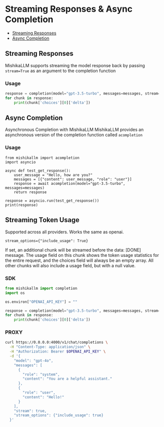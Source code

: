 # Streaming Responses & Async Completion

- [Streaming Responses](#streaming-responses)
- [Async Completion](#async-completion)

## Streaming Responses
MishikaLLM supports streaming the model response back by passing `stream=True` as an argument to the completion function
### Usage
```python
response = completion(model="gpt-3.5-turbo", messages=messages, stream=True)
for chunk in response:
    print(chunk['choices'][0]['delta'])

```

## Async Completion
Asynchronous Completion with MishikaLLM
MishikaLLM provides an asynchronous version of the completion function called `acompletion`
### Usage
```
from mishikallm import acompletion
import asyncio

async def test_get_response():
    user_message = "Hello, how are you?"
    messages = [{"content": user_message, "role": "user"}]
    response = await acompletion(model="gpt-3.5-turbo", messages=messages)
    return response

response = asyncio.run(test_get_response())
print(response)

```

## Streaming Token Usage 

Supported across all providers. Works the same as openai. 

`stream_options={"include_usage": True}`

If set, an additional chunk will be streamed before the data: [DONE] message. The usage field on this chunk shows the token usage statistics for the entire request, and the choices field will always be an empty array. All other chunks will also include a usage field, but with a null value.

### SDK 
```python 
from mishikallm import completion 
import os

os.environ["OPENAI_API_KEY"] = "" 

response = completion(model="gpt-3.5-turbo", messages=messages, stream=True, stream_options={"include_usage": True})
for chunk in response:
    print(chunk['choices'][0]['delta'])
```

### PROXY

```bash 
curl https://0.0.0.0:4000/v1/chat/completions \
  -H "Content-Type: application/json" \
  -H "Authorization: Bearer $OPENAI_API_KEY" \
  -d '{
    "model": "gpt-4o",
    "messages": [
      {
        "role": "system",
        "content": "You are a helpful assistant."
      },
      {
        "role": "user",
        "content": "Hello!"
      }
    ],
    "stream": true,
    "stream_options": {"include_usage": true}
  }'

```